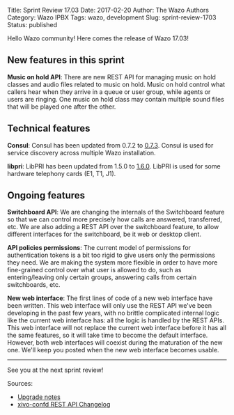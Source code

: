 Title: Sprint Review 17.03
Date: 2017-02-20
Author: The Wazo Authors
Category: Wazo IPBX
Tags: wazo, development
Slug: sprint-review-1703
Status: published

Hello Wazo community! Here comes the release of Wazo 17.03!

New features in this sprint
---------------------------

**Music on hold API**: There are new REST API for managing music on hold classes and audio files related to music on hold. Music on hold control what callers hear when they arrive in a queue or user group, while agents or users are ringing. One music on hold class may contain multiple sound files that will be played one after the other.

Technical features
------------------

**Consul**: Consul has been updated from 0.7.2 to [0.7.3](https://github.com/hashicorp/consul/blob/v0.7.3/CHANGELOG.md). Consul is used for service discovery across multiple Wazo installation.

**libpri**: LibPRI has been updated from 1.5.0 to [1.6.0](http://downloads.asterisk.org/pub/telephony/libpri/ChangeLog-1.6.0). LibPRI is used for some hardware telephony cards (E1, T1, J1).

Ongoing features
----------------

**Switchboard API**: We are changing the internals of the Switchboard feature so that we can control more precisely how calls are answered, transferred, etc. We are also adding a REST API over the switchboard feature, to allow different interfaces for the switchboard, be it web or desktop client.

**API policies permissions**: The current model of permissions for authentication tokens is a bit too rigid to give users only the permissions they need. We are making the system more flexible in order to have more fine-grained control over what user is allowed to do, such as entering/leaving only certain groups, answering calls from certain switchboards, etc.

**New web interface**: The first lines of code of a new web interface have been written. This web interface will only use the REST API we've been developing in the past few years, with no brittle complicated internal logic like the current web interface has: all the logic is handled by the REST APIs. This web interface will not replace the current web interface before it has all the same features, so it will take time to become the default interface. However, both web interfaces will coexist during the maturation of the new one. We'll keep you posted when the new web interface becomes usable.

---

See you at the next sprint review!

Sources:

* [Upgrade notes](http://wazo.readthedocs.io/en/wazo-17.03/upgrade/upgrade.html#upgrade-notes)
* [xivo-confd REST API Changelog](http://wazo.readthedocs.io/en/wazo-17.03/api_sdk/rest_api/confd/changelog.html)

